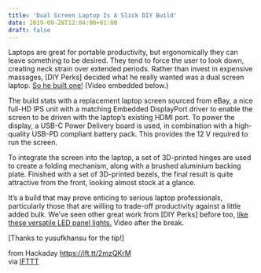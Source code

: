```yaml
---
title: 'Dual Screen Laptop Is A Slick DIY Build'
date: 2019-09-28T12:04:00+01:00
draft: false
---
```


Laptops are great for portable productivity, but ergonomically they can leave something to be desired. They tend to force the user to look down, creating neck strain over extended periods. Rather than invest in expensive massages, \[DIY Perks\] decided what he really wanted was a dual screen laptop. [So he built one!](https://www.youtube.com/watch?v=J2aY6cvk-WI&feature=youtu.be) (Video embedded below.)

The build stats with a replacement laptop screen sourced from eBay, a nice full-HD IPS unit with a matching Embedded DisplayPort driver to enable the screen to be driven with the laptop’s existing HDMI port. To power the display, a USB-C Power Delivery board is used, in combination with a high-quality USB-PD compliant battery pack. This provides the 12 V required to run the screen.

To integrate the screen into the laptop, a set of 3D-printed hinges are used to create a folding mechanism, along with a brushed aluminium backing plate. Finished with a set of 3D-printed bezels, the final result is quite attractive from the front, looking almost stock at a glance.

It’s a build that may prove enticing to serious laptop professionals, particularly those that are willing to trade-off productivity against a little added bulk. We’ve seen other great work from \[DIY Perks\] before too, [like these versatile LED panel lights.](https://hackaday.com/2019/08/03/make-your-own-flexible-panel-lights/) Video after the break.

\[Thanks to yusufkhansu for the tip!\]

  
  
from Hackaday https://ift.tt/2mzQKrM  
via [IFTTT](https://ifttt.com/?ref=da&site=blogger)